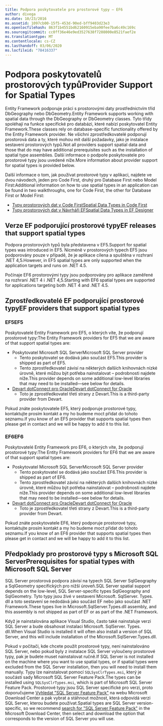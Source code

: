 ```yaml
---
title: Podpora poskytovatele pro prostorové typy – EF6
author: divega
ms.date: 10/23/2016
ms.assetid: 1097cb00-15f5-453d-90ed-bff9403d23e3
ms.openlocfilehash: 863f1b4551bd62160915eba90fee7ba6c49c169c
ms.sourcegitcommit: cc0ff36e46e9ed3527638f7208000e8521faef2e
ms.translationtype: MT
ms.contentlocale: cs-CZ
ms.lasthandoff: 03/06/2020
ms.locfileid: "78416337"
---
```

# <a name="provider-support-for-spatial-types"></a><span data-ttu-id="c698e-102">Podpora poskytovatelů prostorových typů</span><span class="sxs-lookup"><span data-stu-id="c698e-102">Provider Support for Spatial Types</span></span>
<span data-ttu-id="c698e-103">Entity Framework podporuje práci s prostorovými daty prostřednictvím tříd DbGeography nebo DbGeometry.</span><span class="sxs-lookup"><span data-stu-id="c698e-103">Entity Framework supports working with spatial data through the DbGeography or DbGeometry classes.</span></span> <span data-ttu-id="c698e-104">Tyto třídy spoléhají na funkce specifické pro databázi, které nabízí poskytovatel Entity Framework.</span><span class="sxs-lookup"><span data-stu-id="c698e-104">These classes rely on database-specific functionality offered by the Entity Framework provider.</span></span> <span data-ttu-id="c698e-105">Ne všichni zprostředkovatelé podporují prostorová data a ty, které mohou mít další požadavky, jako je instalace sestavení prostorových typů.</span><span class="sxs-lookup"><span data-stu-id="c698e-105">Not all providers support spatial data and those that do may have additional prerequisites such as the installation of spatial type assemblies.</span></span> <span data-ttu-id="c698e-106">Další informace o podpoře poskytovatele pro prostorové typy jsou uvedené níže.</span><span class="sxs-lookup"><span data-stu-id="c698e-106">More information about provider support for spatial types is provided below.</span></span>  

<span data-ttu-id="c698e-107">Další informace o tom, jak používat prostorové typy v aplikaci, najdete ve dvou návodech, jeden pro Code First, druhý pro Database First nebo Model First:</span><span class="sxs-lookup"><span data-stu-id="c698e-107">Additional information on how to use spatial types in an application can be found in two walkthroughs, one for Code First, the other for Database First or Model First:</span></span>  

- [<span data-ttu-id="c698e-108">Typy prostorových dat v Code First</span><span class="sxs-lookup"><span data-stu-id="c698e-108">Spatial Data Types in Code First</span></span>](~/ef6/modeling/code-first/data-types/spatial.md)  
- [<span data-ttu-id="c698e-109">Typy prostorových dat v Návrháři EF</span><span class="sxs-lookup"><span data-stu-id="c698e-109">Spatial Data Types in EF Designer</span></span>](~/ef6/modeling/designer/data-types/spatial.md)  

## <a name="ef-releases-that-support-spatial-types"></a><span data-ttu-id="c698e-110">Verze EF podporující prostorové typy</span><span class="sxs-lookup"><span data-stu-id="c698e-110">EF releases that support spatial types</span></span>  

<span data-ttu-id="c698e-111">Podpora prostorových typů byla představena v EF5.</span><span class="sxs-lookup"><span data-stu-id="c698e-111">Support for spatial types was introduced in EF5.</span></span> <span data-ttu-id="c698e-112">Nicméně v prostorových typech EF5 jsou podporovány pouze v případě, že je aplikace cílena a spuštěna v rozhraní .NET 4,5.</span><span class="sxs-lookup"><span data-stu-id="c698e-112">However, in EF5 spatial types are only supported when the application targets and runs on .NET 4.5.</span></span>  

<span data-ttu-id="c698e-113">Počínaje EF6 prostorovými typy jsou podporovány pro aplikace zaměřené na rozhraní .NET 4 i .NET 4,5.</span><span class="sxs-lookup"><span data-stu-id="c698e-113">Starting with EF6 spatial types are supported for applications targeting both .NET 4 and .NET 4.5.</span></span>  

## <a name="ef-providers-that-support-spatial-types"></a><span data-ttu-id="c698e-114">Zprostředkovatelé EF podporující prostorové typy</span><span class="sxs-lookup"><span data-stu-id="c698e-114">EF providers that support spatial types</span></span>  

### <a name="ef5"></a><span data-ttu-id="c698e-115">EF5</span><span class="sxs-lookup"><span data-stu-id="c698e-115">EF5</span></span>  

<span data-ttu-id="c698e-116">Poskytovatelé Entity Framework pro EF5, o kterých víte, že podporují prostorové typy:</span><span class="sxs-lookup"><span data-stu-id="c698e-116">The Entity Framework providers for EF5 that we are aware of that support spatial types are:</span></span>  

- <span data-ttu-id="c698e-117">Poskytovatel Microsoft SQL Server</span><span class="sxs-lookup"><span data-stu-id="c698e-117">Microsoft SQL Server provider</span></span>  
    - <span data-ttu-id="c698e-118">Tento poskytovatel se dodává jako součást EF5.</span><span class="sxs-lookup"><span data-stu-id="c698e-118">This provider is shipped as part of EF5.</span></span>  
    - <span data-ttu-id="c698e-119">Tento zprostředkovatel závisí na některých dalších knihovnách nízké úrovně, které můžou být potřeba nainstalovat – podrobnosti najdete níže.</span><span class="sxs-lookup"><span data-stu-id="c698e-119">This provider depends on some additional low-level libraries that may need to be installed—see below for details.</span></span>  
- [<span data-ttu-id="c698e-120">Devart dotConnect pro Oracle</span><span class="sxs-lookup"><span data-stu-id="c698e-120">Devart dotConnect for Oracle</span></span>](https://www.devart.com/dotconnect/oracle/)  
    - <span data-ttu-id="c698e-121">Toto je zprostředkovatel třetí strany z Devart.</span><span class="sxs-lookup"><span data-stu-id="c698e-121">This is a third-party provider from Devart.</span></span>  

<span data-ttu-id="c698e-122">Pokud znáte poskytovatele EF5, který podporuje prostorové typy, kontaktujte prosím kontakt a my ho budeme moct přidat do tohoto seznamu.</span><span class="sxs-lookup"><span data-stu-id="c698e-122">If you know of an EF5 provider that supports spatial types then please get in contact and we will be happy to add it to this list.</span></span>  

### <a name="ef6"></a><span data-ttu-id="c698e-123">EF6</span><span class="sxs-lookup"><span data-stu-id="c698e-123">EF6</span></span>  

<span data-ttu-id="c698e-124">Poskytovatelé Entity Framework pro EF6, o kterých víte, že podporují prostorové typy:</span><span class="sxs-lookup"><span data-stu-id="c698e-124">The Entity Framework providers for EF6 that we are aware of that support spatial types are:</span></span>  

- <span data-ttu-id="c698e-125">Poskytovatel Microsoft SQL Server</span><span class="sxs-lookup"><span data-stu-id="c698e-125">Microsoft SQL Server provider</span></span>  
    - <span data-ttu-id="c698e-126">Tento poskytovatel se dodává jako součást EF6.</span><span class="sxs-lookup"><span data-stu-id="c698e-126">This provider is shipped as part of EF6.</span></span>  
    - <span data-ttu-id="c698e-127">Tento zprostředkovatel závisí na některých dalších knihovnách nízké úrovně, které můžou být potřeba nainstalovat – podrobnosti najdete níže.</span><span class="sxs-lookup"><span data-stu-id="c698e-127">This provider depends on some additional low-level libraries that may need to be installed—see below for details.</span></span>  
- [<span data-ttu-id="c698e-128">Devart dotConnect pro Oracle</span><span class="sxs-lookup"><span data-stu-id="c698e-128">Devart dotConnect for Oracle</span></span>](https://www.devart.com/dotconnect/oracle/)  
    - <span data-ttu-id="c698e-129">Toto je zprostředkovatel třetí strany z Devart.</span><span class="sxs-lookup"><span data-stu-id="c698e-129">This is a third-party provider from Devart.</span></span>  

<span data-ttu-id="c698e-130">Pokud znáte poskytovatele EF6, který podporuje prostorové typy, kontaktujte prosím kontakt a my ho budeme moct přidat do tohoto seznamu.</span><span class="sxs-lookup"><span data-stu-id="c698e-130">If you know of an EF6 provider that supports spatial types then please get in contact and we will be happy to add it to this list.</span></span>  

## <a name="prerequisites-for-spatial-types-with-microsoft-sql-server"></a><span data-ttu-id="c698e-131">Předpoklady pro prostorové typy s Microsoft SQL Server</span><span class="sxs-lookup"><span data-stu-id="c698e-131">Prerequisites for spatial types with Microsoft SQL Server</span></span>  

<span data-ttu-id="c698e-132">SQL Server prostorová podpora závisí na typech SQL Server SqlGeography a SqlGeometry specifických pro nižší úroveň.</span><span class="sxs-lookup"><span data-stu-id="c698e-132">SQL Server spatial support depends on the low-level, SQL Server-specific types SqlGeography and SqlGeometry.</span></span> <span data-ttu-id="c698e-133">Tyto typy jsou živé v sestavení Microsoft. SqlServer. Types. dll a toto sestavení se nedodává jako součást EF nebo jako součást .NET Framework.</span><span class="sxs-lookup"><span data-stu-id="c698e-133">These types live in Microsoft.SqlServer.Types.dll assembly, and this assembly is not shipped as part of EF or as part of the .NET Framework.</span></span>  

<span data-ttu-id="c698e-134">Když je nainstalována aplikace Visual Studio, často také nainstaluje verzi SQL Server a bude obsahovat instalaci Microsoft. SqlServer. Types. dll.</span><span class="sxs-lookup"><span data-stu-id="c698e-134">When Visual Studio is installed it will often also install a version of SQL Server, and this will include installation of the Microsoft.SqlServer.Types.dll.</span></span>  

<span data-ttu-id="c698e-135">Pokud v počítači, kde chcete použít prostorové typy, není nainstalováno SQL Server, nebo pokud byly z instalace SQL Server vyloučeny prostorové typy, pak je budete muset nainstalovat ručně.</span><span class="sxs-lookup"><span data-stu-id="c698e-135">If SQL Server is not installed on the machine where you want to use spatial types, or if spatial types were excluded from the SQL Server installation, then you will need to install them manually.</span></span> <span data-ttu-id="c698e-136">Typy lze nainstalovat pomocí `SQLSysClrTypes.msi`, který je součástí sady Microsoft SQL Server Feature Pack.</span><span class="sxs-lookup"><span data-stu-id="c698e-136">The types can be installed using `SQLSysClrTypes.msi`, which is part of Microsoft SQL Server Feature Pack.</span></span> <span data-ttu-id="c698e-137">Prostorové typy jsou SQL Server specifické pro verzi, proto doporučujeme [Vyhledat "SQL Server Feature Pack"](https://www.microsoft.com/search/result.aspx?q=sql+server+feature+pack) na webu Microsoft Download Center a pak vybrat a stáhnout možnost, která odpovídá verzi SQL Server, kterou budete používat.</span><span class="sxs-lookup"><span data-stu-id="c698e-137">Spatial types are SQL Server version-specific, so we recommend [search for "SQL Server Feature Pack"](https://www.microsoft.com/search/result.aspx?q=sql+server+feature+pack) in the Microsoft Download Center, then select and download the option that corresponds to the version of SQL Server you will use.</span></span>
